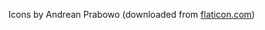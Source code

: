 Icons by Andrean Prabowo (downloaded from [flaticon.com](https://www.flaticon.com/authors/andrean-prabowo))
